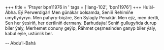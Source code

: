 +++
title = 'Prayer bpn11976 in '
tags = ['lang-102', 'bpn11976']
+++
Hu’äl-Äbha.
    Eý Perwerdigär! Men günäkär bolsamda, Seniň Rehimiňe umytlydyryn. Men pahyry-biçäre, Sen Sylagly Penakär. Men ejiz, men dertli, Sen her ýesiriň, her dertliniň dermany.
    Barhudaýa! Seniň gullugyňda durup biler ýaly, Merhemet donuny geýip, Rähmet çeşmesinden ganyp biler ýaly, kabul eýle, ustünlik ber.

-- Abdu'l-Bahá
